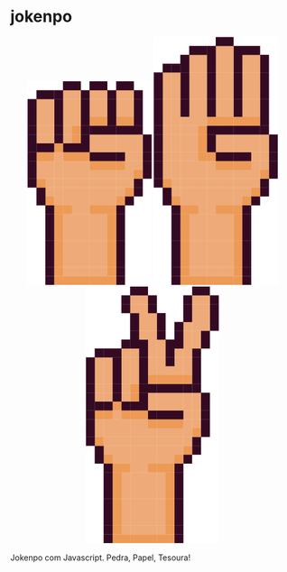 # jokenpo
<p align="center">
<img src="https://github.com/OliveiraJess/jokenpo/blob/main/img/pedra.png" alt="pedra" />
<img src="https://github.com/OliveiraJess/jokenpo/blob/main/img/papel.png" alt="papel" />
<img src="https://github.com/OliveiraJess/jokenpo/blob/main/img/tesoura.png" alt="tesoura" />
</p>
Jokenpo com Javascript. Pedra, Papel, Tesoura!
